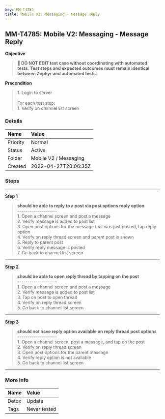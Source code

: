 ```yaml
---
key: MM-T4785
title: Mobile V2: Messaging - Message Reply
---
```


## MM-T4785: Mobile V2: Messaging - Message Reply

**Objective**

> <article><strong>🛑 DO NOT EDIT test case without coordinating with automated tests. Test steps and expected outcomes must remain identical between Zephyr and automated tests.</strong></article>

**Precondition**

> <article>1. Login to server<br /><br />For each test step:<br />1. Verify on channel list screen</article>

### Details

| Name     | Value                 |
| :------- | :-------------------- |
| Priority | Normal                |
| Status   | Active                |
| Folder   | Mobile V2 / Messaging |
| Created  | 2022-04-27T20:06:35Z  |

### Steps

<hr/>

**Step 1**

> <article><strong>should be able to reply to a post via post options reply option</strong><br />--------------------<br />1. Open a channel screen and post a message<br />2. Verify message is added to post list<br />3. Open post options for the message that was just posted, tap reply option<br />4. Verify on reply thread screen and parent post is shown<br />5. Reply to parent post<br />6. Verify reply message is posted<br />7. Go back to channel list screen</article>

<hr/>

**Step 2**

> <article><strong>should be able to open reply thread by tapping on the post</strong><br />--------------------<br />1. Open a channel screen and post a message<br />2. Verify message is added to post list<br />3. Tap on post to open thread<br />4. Verify on reply thread screen<br />5. Go back to channel list screen</article>

<hr/>

**Step 3**

> <article><strong>should not have reply option available on reply thread post options</strong><br />--------------------<br />1. Open a channel screen, post a message, and tap on the post<br />2. Verify on reply thread screen<br />3. Open post options for the parent message<br />4. Verify reply option is not available<br />5. Go back to channel list screen</article>

<hr/>

### More Info

| Name  | Value        |
| :---- | :----------- |
| Detox | Update       |
| Tags  | Never tested |
